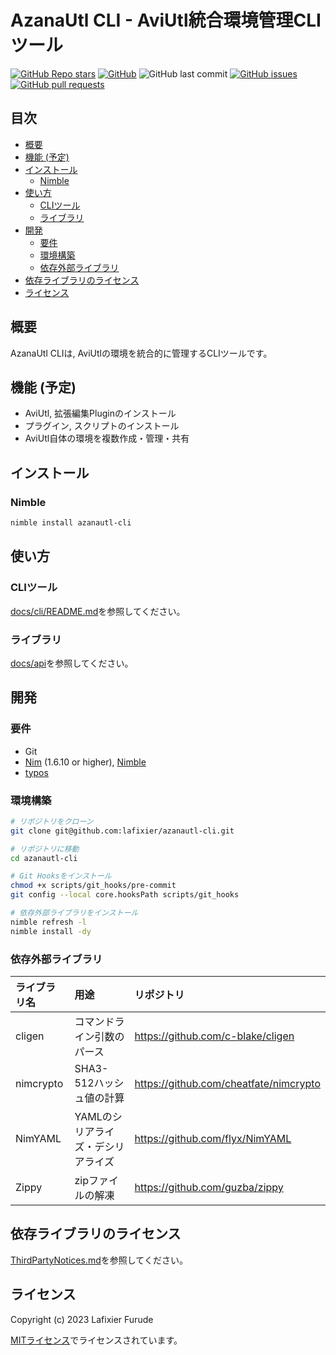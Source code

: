 # AzanaUtl CLI - AviUtl統合環境管理CLIツール <!-- omit in toc -->

[![GitHub Repo stars](https://img.shields.io/github/stars/lafixier/azanautl-cli?style=for-the-badge)](https://github.com/lafixier/azanautl-cli/stargazers)
[![GitHub](https://img.shields.io/github/license/lafixier/azanautl-cli?style=for-the-badge)](LICENSE.txt)
![GitHub last commit](https://img.shields.io/github/last-commit/lafixier/azanautl-cli?style=for-the-badge)
[![GitHub issues](https://img.shields.io/github/issues/lafixier/azanautl-cli?style=for-the-badge)](https://github.com/lafixier/azanautl-cli/issues)
[![GitHub pull requests](https://img.shields.io/github/issues-pr-raw/lafixier/azanautl-cli?style=for-the-badge)](https://github.com/lafixier/azanautl-cli/pulls)

## 目次 <!-- omit in toc -->

- [概要](#概要)
- [機能 (予定)](#機能-予定)
- [インストール](#インストール)
  - [Nimble](#nimble)
- [使い方](#使い方)
  - [CLIツール](#cliツール)
  - [ライブラリ](#ライブラリ)
- [開発](#開発)
  - [要件](#要件)
  - [環境構築](#環境構築)
  - [依存外部ライブラリ](#依存外部ライブラリ)
- [依存ライブラリのライセンス](#依存ライブラリのライセンス)
- [ライセンス](#ライセンス)

## 概要

AzanaUtl CLIは, AviUtlの環境を統合的に管理するCLIツールです。

## 機能 (予定)

- AviUtl, 拡張編集Pluginのインストール
- プラグイン, スクリプトのインストール
- AviUtl自体の環境を複数作成・管理・共有

## インストール

### Nimble

```sh
nimble install azanautl-cli
```

## 使い方

### CLIツール

[docs/cli/README.md](docs/cli/README.md)を参照してください。

### ライブラリ

[docs/api](docs/api/theindex.html)を参照してください。

## 開発

### 要件

- Git
- [Nim](https://nim-lang.org/) (1.6.10 or higher), [Nimble](https://github.com/nim-lang/nimble)
- [typos](https://github.com/crate-ci/typos)

### 環境構築

```sh
# リポジトリをクローン
git clone git@github.com:lafixier/azanautl-cli.git

# リポジトリに移動
cd azanautl-cli

# Git Hooksをインストール
chmod +x scripts/git_hooks/pre-commit
git config --local core.hooksPath scripts/git_hooks

# 依存外部ライブラリをインストール
nimble refresh -l
nimble install -dy
```

### 依存外部ライブラリ

| ライブラリ名 | 用途                               | リポジトリ                               |
| :----------- | :--------------------------------- | :--------------------------------------- |
| cligen       | コマンドライン引数のパース         | <https://github.com/c-blake/cligen>      |
| nimcrypto    | SHA3-512ハッシュ値の計算           | <https://github.com/cheatfate/nimcrypto> |
| NimYAML      | YAMLのシリアライズ・デシリアライズ | <https://github.com/flyx/NimYAML>        |
| Zippy        | zipファイルの解凍                  | <https://github.com/guzba/zippy>         |

## 依存ライブラリのライセンス

[ThirdPartyNotices.md](ThirdPartyNotices.md)を参照してください。

## ライセンス

Copyright (c) 2023 Lafixier Furude

[MITライセンス](LICENSE.txt)でライセンスされています。
